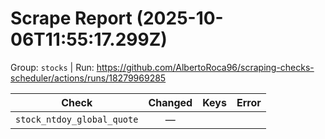 # Scrape Report (2025-10-06T11:55:17.299Z)

Group: `stocks`  |  Run: https://github.com/AlbertoRoca96/scraping-checks-scheduler/actions/runs/18279969285

| Check | Changed | Keys | Error |
|---|:---:|:--|:--|
| `stock_ntdoy_global_quote` | — |  |  |
